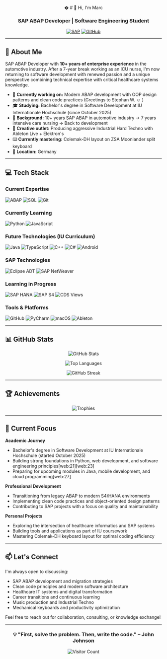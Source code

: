 <div align="center">
�
# 👋 Hi, I'm Marc

### SAP ABAP Developer | Software Engineering Student

[![SAP](https://img.shields.io/badge/SAP-0FAAFF?style=for-the-badge&logo=sap&logoColor=white)](YOUR_PROFILE_URL)
[![GitHub](https://img.shields.io/badge/GitHub-100000?style=for-the-badge&logo=github&logoColor=white)](https://github.com/22CodeGroup)

</div>

---

## 🚀 About Me

SAP ABAP Developer with **10+ years of enterprise experience** in the automotive industry. After a 7-year break working as an ICU nurse, I'm now returning to software development with renewed passion and a unique perspective combining technical expertise with critical healthcare systems knowledge.

- 🔭 **Currently working on:** Modern ABAP development with OOP design patterns and clean code practices (Greetings to Stephan W. ☺️ )
- 🎓 **Studying:** Bachelor's degree in Software Development at IU Internationale Hochschule (since October 2025)
- 💼 **Background:** 10+ years SAP ABAP in automotive industry → 7 years intensive care nursing → Back to development
- 🎵 **Creative outlet:** Producing aggressive Industrial Hard Techno with Ableton Live + Elektron's
- ⌨️ **Currently mastering:** Colemak-DH layout on ZSA Moonlander split keyboard
- 📍 **Location:** Germany

---

## 💻 Tech Stack

### Current Expertise
![ABAP](https://img.shields.io/badge/ABAP-0FAAFF?style=for-the-badge&logo=sap&logoColor=white)
![SQL](https://img.shields.io/badge/SQL-4479A1?style=for-the-badge&logo=mysql&logoColor=white)
![Git](https://img.shields.io/badge/Git-F05032?style=for-the-badge&logo=git&logoColor=white)

### Currently Learning
![Python](https://img.shields.io/badge/Python-3776AB?style=for-the-badge&logo=python&logoColor=white)
![JavaScript](https://img.shields.io/badge/JavaScript-F7DF1E?style=for-the-badge&logo=javascript&logoColor=black)

### Future Technologies (IU Curriculum)
![Java](https://img.shields.io/badge/Java-ED8B00?style=for-the-badge&logo=openjdk&logoColor=white)
![TypeScript](https://img.shields.io/badge/TypeScript-007ACC?style=for-the-badge&logo=typescript&logoColor=white)
![C++](https://img.shields.io/badge/C++-00599C?style=for-the-badge&logo=cplusplus&logoColor=white)
![C#](https://img.shields.io/badge/C%23-239120?style=for-the-badge&logo=csharp&logoColor=white)
![Android](https://img.shields.io/badge/Android-3DDC84?style=for-the-badge&logo=android&logoColor=white)

### SAP Technologies
![Eclipse ADT](https://img.shields.io/badge/Eclipse_ADT-2C2255?style=for-the-badge&logo=eclipse&logoColor=white)
![SAP NetWeaver](https://img.shields.io/badge/SAP_NetWeaver-0FAAFF?style=for-the-badge&logo=sap&logoColor=white)

### Learning in Progress
![SAP HANA](https://img.shields.io/badge/SAP_HANA-0FAAFF?style=for-the-badge&logo=sap&logoColor=white)
![SAP S4](https://img.shields.io/badge/SAP_S4/HANA-0FAAFF?style=for-the-badge&logo=sap&logoColor=white)
![CDS Views](https://img.shields.io/badge/CDS_Views-0FAAFF?style=for-the-badge&logo=sap&logoColor=white)

### Tools & Platforms
![GitHub](https://img.shields.io/badge/GitHub-100000?style=for-the-badge&logo=github&logoColor=white)
![PyCharm](https://img.shields.io/badge/PyCharm-000000?style=for-the-badge&logo=pycharm&logoColor=white)
![macOS](https://img.shields.io/badge/macOS-000000?style=for-the-badge&logo=apple&logoColor=white)
![Ableton](https://img.shields.io/badge/Ableton_Live-000000?style=for-the-badge&logo=ableton-live&logoColor=white)

---

## 📊 GitHub Stats

<div align="center">
  
![GitHub Stats](https://github-readme-stats.vercel.app/api?username=22CodeGroup&show_icons=true&theme=dark&hide_border=true&bg_color=0D1117)

![Top Languages](https://github-readme-stats.vercel.app/api/top-langs/?username=22CodeGroup&layout=compact&theme=dark&hide_border=true&bg_color=0D1117)

![GitHub Streak](https://github-readme-streak-stats.herokuapp.com/?user=22CodeGroup&theme=dark&hide_border=true&background=0D1117)

</div>

---

## 🏆 Achievements

<div align="center">

![Trophies](https://github-profile-trophy.vercel.app/?username=22CodeGroup&theme=darkhub&no-frame=true&column=7)

</div>

---

## 🎯 Current Focus

**Academic Journey**
- Bachelor's degree in Software Development at IU Internationale Hochschule (started October 2025)
- Building strong foundations in Python, web development, and software engineering principles[web:21][web:23]
- Preparing for upcoming modules in Java, mobile development, and cloud programming[web:27]

**Professional Development**
- Transitioning from legacy ABAP to modern S4/HANA environments
- Implementing clean code practices and object-oriented design patterns
- Contributing to SAP projects with a focus on quality and maintainability

**Personal Projects**
- Exploring the intersection of healthcare informatics and SAP systems
- Building tools and applications as part of IU coursework
- Mastering Colemak-DH keyboard layout for optimal coding efficiency

---

## 📫 Let's Connect

I'm always open to discussing:
- SAP ABAP development and migration strategies
- Clean code principles and modern software architecture
- Healthcare IT systems and digital transformation
- Career transitions and continuous learning
- Music production and Industrial Techno
- Mechanical keyboards and productivity optimization

Feel free to reach out for collaboration, consulting, or knowledge exchange!

---

<div align="center">

### 💡 "First, solve the problem. Then, write the code." – John Johnson

![Visitor Count](https://visitor-badge.laobi.icu/badge?page_id=22CodeGroup.22CodeGroup)

</div>

